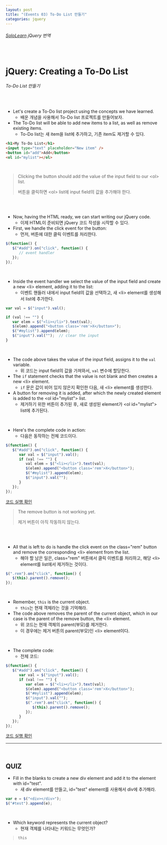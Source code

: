 ```yaml
---
layout: post
title: "(Events 03) To-Do List 만들기"
categories: jquery
---
```


###### [SoloLearn](https://www.sololearn.com/) jQuery 번역

<br>

# jQuery: Creating a To-Do List

###### To-Do List 만들기

<br>

- Let's create a To-Do list project using the concepts we have learned.
  - 배운 개념을 사용해서 To-Do list 프로젝트를 만들어보자.
- The To-Do list will be able to add new items to a list, as well as remove existing items.
  - To-Do list는 새 item을 list에 추가하고, 기존 item도 제거할 수 있다.

```html
<h1>My To-Do List</h1>
<input type="text" placeholder="New item" />
<button id="add">Add</button>
<ol id="mylist"></ol>
```

<br>

> Clicking the button should add the value of the input field to our \<ol> list.
>
> 버튼을 클릭하면 \<ol> list에 input field의 값을 추가해야 한다.

<br>

<br>

- Now, having the HTML ready, we can start writing our jQuery code.
  - 이제 HTML이 준비되면 jQuery 코드 작성을 시작할 수 있다.
- First, we handle the click event for the button:
  - 먼저, 버튼에 대한 클릭 이벤트를 처리한다.

```js
$(function() {
   $("#add").on("click", function() {
      // event handler
   });
});
```

<br>

- Inside the event handler we select the value of the input field and create a new \<li> element, adding it to the list:
  - 이벤트 핸들러 내에서 input field의 값을 선택하고, 새 \<li> element를 생성해서 list에 추가한다.

```js
var val = $("input").val();

if (val !== "") {
   var elem = $("<li></li>").text(val);
   $(elem).append("<button class='rem'>X</button>");
   $("#mylist").append(elem);
   $("input").val("");	// clear the input
}
```

<br>

- The code above takes the value of the input field, assigns it to the `val` variable.
  - 위 코드는 input field의 값을 가져와서, `val` 변수에 할당한다.
- The `if` statement checks that the value is not blank and then creates a new \<li> element.
  - `if` 문은 값이 비어 있지 않은지 확인한 다음, 새 \<li> element를 생성한다.
- A button for removing it is added, after which the newly created element is added to the \<ol id="mylist"> list.
  - 제거하기 위한 버튼이 추가된 후, 새로 생성된 element가 \<ol id="mylist"> list에 추가된다.

<br>

- Here's the complete code in action:
  - 다음은 동작하는 전체 코드이다.

```js
$(function() {
   $("#add").on("click", function() {
      var val = $("input").val();
      if (val !== "") {
         val elem = $("<li></li>").text(val);
         $(elem).append("<button class='rem'>X</button>");
         $("#mylist").append(elem);
         $("input").val("");
      }
   });
});
```

[코드 실행 확인](https://code.sololearn.com/1133/#js)

> The remove button is not working yet.
>
> 제거 버튼이 아직 작동하지 않는다.

<br>

<br>

- All that is left to do is handle the click event on the class="rem" button and remove the corresponding \<li> element from the list.
  - 해야 할 남은 일은, class="rem" 버튼에서 클릭 이벤트를 처리하고, 해당 \<li> element를 list에서 제거하는 것이다.

```js
$(".rem").on("click", function() {
   $(this).parent().remove();
});
```

<br>

- Remember, `this` is the current object.
  - `this`는 현재 객체라는 것을 기억해라.
- The code above removes the parent of the current object, which in our case is the parent of the remove button, the \<li> element.
  - 위 코드는 현재 객체의 parent(부모)를 제거한다.
  - 이 경우에는 제거 버튼의 parent(부모)인 \<li> element이다.

<br>

- The complete code:
  - 전체 코드:

```js
$(function() {
   $("#add").on("click", function() {
      var val = $("input").val();
      if (val !== "") {
         var elem = $("<li></li>").text(val);
         $(elem).append("<button class='rem'>X</button>");
         $("#mylist").append(elem);
         $("input").val("");
         $(".rem").on("click", function() {
            $(this).parent().remove();
         });
      }
   });
});
```

[코드 실행 확인](https://code.sololearn.com/1134/#js)

------

<br>

## QUIZ

- Fill in the blanks to create a new div element and add it to the element with id="test".
  - 새 div element를 만들고, id="test" element를 사용해서 div에 추가해라.

```js
var e = $("<div></div>");
$("#test").append(e);
```

<br>

- Which keyword represents the current object?
  - 현재 객체를 나타내는 키워드는 무엇인가?

> `this`

<br>